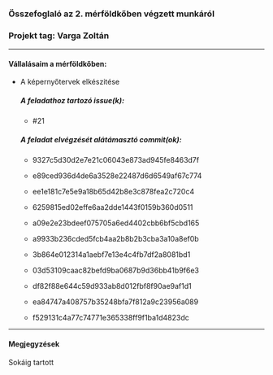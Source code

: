 ### Összefoglaló az 2. mérföldkőben végzett munkáról

### Projekt tag: Varga Zoltán

___

#### Vállalásaim a mérföldkőben: 

 - A képernyőtervek elkészitése

    ##### A feladathoz tartozó issue(k):

     - #21

    ##### A feladat elvégzését alátámasztó commit(ok):

     - 9327c5d30d2e7e21c06043e873ad945fe8463d7f

     - e89ced936d4de6a3528e22487d6d6549af67c774

     - ee1e181c7e5e9a18b65d42b8e3c878fea2c720c4

     - 6259815ed02effe6aa2dde1443f0159b360d0511

     - a09e2e23bdeef075705a6ed4402cbb6bf5cbd165

     - a9933b236cded5fcb4aa2b8b2b3cba3a10a8ef0b

     - 3b864e012314a1aebf7e13e4c4fb7df2a8081bd1
     
     - 03d53109caac82befd9ba0687b9d36bb41b9f6e3

     - df82f88e644c59d933ab8d012fbf8f90ae9af1d1

     - ea84747a408757b35248bfa7f812a9c23956a089

     - f529131c4a77c74771e365338ff9f1ba1d4823dc

___


#### Megjegyzések

Sokáig tartott
